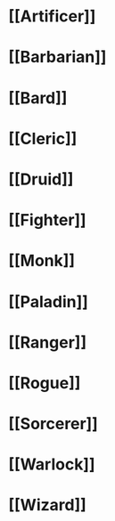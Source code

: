 # [[Artificer]]


# [[Barbarian]]


# [[Bard]]


# [[Cleric]]


# [[Druid]]


# [[Fighter]]


# [[Monk]]


# [[Paladin]]


# [[Ranger]]


# [[Rogue]]


# [[Sorcerer]]


# [[Warlock]]


# [[Wizard]]
